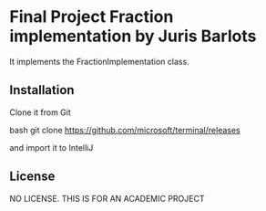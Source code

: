 # Final Project Fraction implementation by Juris Barlots

It implements the FractionImplementation class.

## Installation

Clone it from Git

bash
git clone https://github.com/microsoft/terminal/releases

and import it to IntelliJ

## License
NO LICENSE. THIS IS FOR AN ACADEMIC PROJECT